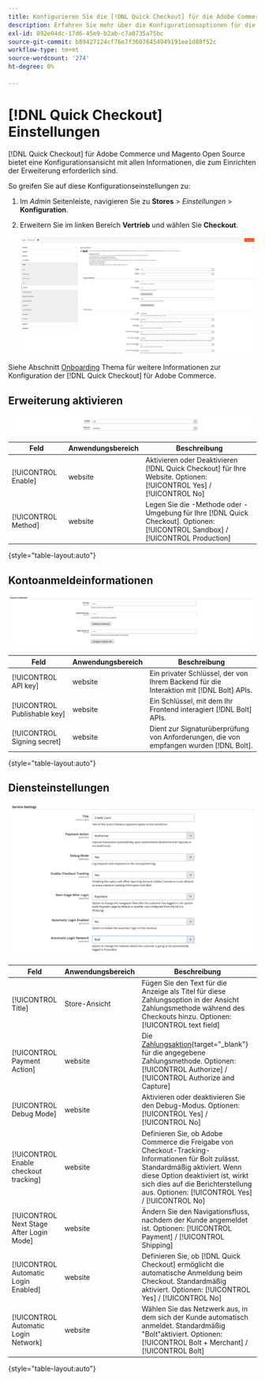 ```yaml
---
title: Konfigurieren Sie die [!DNL Quick Checkout] für die Adobe Commerce-Erweiterung
description: Erfahren Sie mehr über die Konfigurationsoptionen für die [!DNL Quick Checkout] und wie Sie die Erweiterung erfolgreich integrieren und einrichten.
exl-id: 892e04dc-17d6-45e9-b2ab-c7a0735a75bc
source-git-commit: b89427124cf76e7f36076454949191ee1d88f52c
workflow-type: tm+mt
source-wordcount: '274'
ht-degree: 0%

---
```


# [!DNL Quick Checkout] Einstellungen

[!DNL Quick Checkout] für Adobe Commerce und Magento Open Source bietet eine Konfigurationsansicht mit allen Informationen, die zum Einrichten der Erweiterung erforderlich sind.

So greifen Sie auf diese Konfigurationseinstellungen zu:

1. Im _Admin_ Seitenleiste, navigieren Sie zu **Stores** > _Einstellungen_ > **Konfiguration**.
1. Erweitern Sie im linken Bereich **Vertrieb** und wählen Sie **Checkout**.

   ![Quick Checkout](assets/configuration-view.png)

Siehe Abschnitt [Onboarding](../quick-checkout/onboarding.md) Thema für weitere Informationen zur Konfiguration der [!DNL Quick Checkout] für Adobe Commerce.

## Erweiterung aktivieren

![Quick Checkout](assets/enable-method.png)

| Feld | Anwendungsbereich | Beschreibung |
|---|---|---|
| [!UICONTROL Enable] | website | Aktivieren oder Deaktivieren [!DNL Quick Checkout] für Ihre Website. Optionen: [!UICONTROL Yes] / [!UICONTROL No] |
| [!UICONTROL Method] | website | Legen Sie die -Methode oder -Umgebung für Ihre [!DNL Quick Checkout]. Optionen: [!UICONTROL Sandbox] / [!UICONTROL Production] |

{style=&quot;table-layout:auto&quot;}

## Kontoanmeldeinformationen

![Quick Checkout](assets/account-creds.png)

| Feld | Anwendungsbereich | Beschreibung |
|---|---|---|
| [!UICONTROL API key] | website | Ein privater Schlüssel, der von Ihrem Backend für die Interaktion mit [!DNL Bolt] APIs. |
| [!UICONTROL Publishable key] | website | Ein Schlüssel, mit dem Ihr Frontend interagiert [!DNL Bolt] APIs. |
| [!UICONTROL Signing secret] | website | Dient zur Signaturüberprüfung von Anforderungen, die von empfangen wurden [!DNL Bolt]. |

{style=&quot;table-layout:auto&quot;}

## Diensteinstellungen

![Quick Checkout](assets/service-settings.png)

| Feld | Anwendungsbereich | Beschreibung |
|---|---|---|
| [!UICONTROL Title] | Store-Ansicht | Fügen Sie den Text für die Anzeige als Titel für diese Zahlungsoption in der Ansicht Zahlungsmethode während des Checkouts hinzu. Optionen: [!UICONTROL text field] |
| [!UICONTROL Payment Action] | website | Die [Zahlungsaktion](https://docs.magento.com/user-guide/configuration/sales/payment-methods.html#payment-actions){target="_blank"} für die angegebene Zahlungsmethode. Optionen: [!UICONTROL Authorize] / [!UICONTROL Authorize and Capture] |
| [!UICONTROL Debug Mode] | website | Aktivieren oder deaktivieren Sie den Debug-Modus. Optionen: [!UICONTROL Yes] / [!UICONTROL No] |
| [!UICONTROL Enable checkout tracking] | website | Definieren Sie, ob Adobe Commerce die Freigabe von Checkout-Tracking-Informationen für Bolt zulässt. Standardmäßig aktiviert. Wenn diese Option deaktiviert ist, wirkt sich dies auf die Berichterstellung aus. Optionen: [!UICONTROL Yes] / [!UICONTROL No] |
| [!UICONTROL Next Stage After Login Mode] | website | Ändern Sie den Navigationsfluss, nachdem der Kunde angemeldet ist. Optionen: [!UICONTROL Payment] / [!UICONTROL Shipping] |
| [!UICONTROL Automatic Login Enabled] | website | Definieren Sie, ob [!DNL Quick Checkout] ermöglicht die automatische Anmeldung beim Checkout. Standardmäßig aktiviert. Optionen: [!UICONTROL Yes] / [!UICONTROL No] |
| [!UICONTROL Automatic Login Network] | website | Wählen Sie das Netzwerk aus, in dem sich der Kunde automatisch anmeldet. Standardmäßig &quot;Bolt&quot;aktiviert. Optionen: [!UICONTROL Bolt + Merchant] / [!UICONTROL Bolt] |

{style=&quot;table-layout:auto&quot;}
